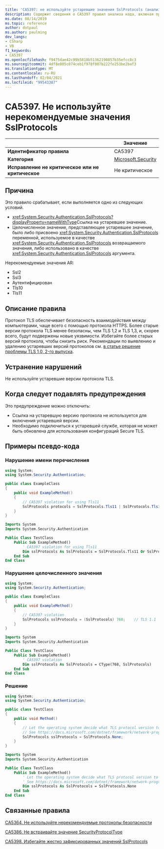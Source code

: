 ```yaml
---
title: 'CA5397: не используйте устаревшие значения SslProtocols (анализ кода)'
description: Содержит сведения о CA5397 правил анализа кода, включая причины, способы устранения нарушений и время их подавления.
ms.date: 08/14/2019
ms.topic: reference
author: dotpaul
ms.author: paulming
dev_langs:
- CSharp
- VB
f1_keywords:
- CA5397
ms.openlocfilehash: f9475dae42c99b5818b51362190857b35efcc8c3
ms.sourcegitcommit: 4df8e005c074ceb1f978f007b222fe253be2baf3
ms.translationtype: MT
ms.contentlocale: ru-RU
ms.lasthandoff: 02/04/2021
ms.locfileid: "99543387"
---
```

# <a name="ca5397-do-not-use-deprecated-sslprotocols-values"></a>CA5397. Не используйте нерекомендуемые значения SslProtocols

| | Значение |
|-|-|
| **Идентификатор правила** |CA5397|
| **Категория** |[Microsoft.Security](security-warnings.md)|
| **Исправление не критическое или не критическое** |Не критическое|

## <a name="cause"></a>Причина

Это правило срабатывает, если выполняется одно из следующих условий.

- <xref:System.Security.Authentication.SslProtocols?displayProperty=nameWithType>Ссылка на устаревшее значение.
- Целочисленное значение, представляющее устаревшее значение, было либо присвоено <xref:System.Security.Authentication.SslProtocols> переменной, используемое в качестве  <xref:System.Security.Authentication.SslProtocols> возвращаемого значения, либо использовано в качестве <xref:System.Security.Authentication.SslProtocols> аргумента.

Нерекомендуемые значения AR:

- Ssl2
- Ssl3
- Аутентифицирован
- Tls10
- Tls11

## <a name="rule-description"></a>Описание правила

Протокол TLS обеспечивает безопасность взаимодействия между компьютерами, чаще всего с помощью протокола HTTPS. Более старые версии протокола TLS менее безопасны, чем TLS 1,2 и TLS 1,3, и, скорее всего, будут подвержены новые уязвимости. Избегайте более старых версий протокола, чтобы снизить риск. Рекомендации по выявлению и удалению устаревших версий протоколов см. [в статье решение проблемы TLS 1,0, 2-го выпуска](/security/solving-tls1-problem).

## <a name="how-to-fix-violations"></a>Устранение нарушений

Не используйте устаревшие версии протокола TLS.

## <a name="when-to-suppress-warnings"></a>Когда следует подавлять предупреждения

Это предупреждение можно отключить:

- Ссылка на устаревшую версию протокола не используется для включения устаревшей версии.
- Необходимо подключиться к устаревшей службе, которая не может быть обновлена для использования конфигураций Secure TLS.

## <a name="pseudo-code-examples"></a>Примеры псевдо-кода

### <a name="enumeration-name-violation"></a>Нарушение имени перечисления

```csharp
using System;
using System.Security.Authentication;

public class ExampleClass
{
    public void ExampleMethod()
    {
        // CA5397 violation for using Tls11
        SslProtocols protocols = SslProtocols.Tls11 | SslProtocols.Tls12;
    }
}
```

```vb
Imports System
Imports System.Security.Authentication

Public Class TestClass
    Public Sub ExampleMethod()
        ' CA5397 violation for using Tls11
        Dim sslProtocols As SslProtocols = SslProtocols.Tls11 Or SslProtocols.Tls12
    End Sub
End Class
```

### <a name="integer-value-violation"></a>Нарушение целочисленного значения

```csharp
using System;
using System.Security.Authentication;

public class ExampleClass
{
    public void ExampleMethod()
    {
        // CA5397 violation
        SslProtocols sslProtocols = (SslProtocols) 768;    // TLS 1.1
    }
}
```

```vb
Imports System
Imports System.Security.Authentication

Public Class TestClass
    Public Sub ExampleMethod()
        ' CA5397 violation
        Dim sslProtocols As SslProtocols = CType(768, SslProtocols)   ' TLS 1.1
    End Sub
End Class
```

### <a name="solution"></a>Решение

```csharp
using System;
using System.Security.Authentication;

public class TestClass
{
    public void Method()
    {
        // Let the operating system decide what TLS protocol version to use.
        // See https://docs.microsoft.com/dotnet/framework/network-programming/tls
        SslProtocols sslProtocols = SslProtocols.None;
    }
}
```

```vb
Imports System
Imports System.Security.Authentication

Public Class TestClass
    Public Sub ExampleMethod()
        ' Let the operating system decide what TLS protocol version to use.
        ' See https://docs.microsoft.com/dotnet/framework/network-programming/tls
        Dim sslProtocols As SslProtocols = SslProtocols.None
    End Sub
End Class
```

## <a name="related-rules"></a>Связанные правила

[CA5364. Не используйте нерекомендуемые протоколы безопасности](ca5364.md)

[CA5386. Не встраивайте значение SecurityProtocolType](ca5386.md)

[CA5398. Избегайте жестко зафиксированных значений SslProtocols](ca5398.md)
